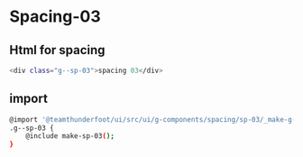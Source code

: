 # Spacing-03

## Html for spacing
```sh
<div class="g--sp-03">spacing 03</div>
```
## import
```sh
@import '@teamthunderfoot/ui/src/ui/g-components/spacing/sp-03/_make-g--sp-03';
.g--sp-03 {
    @include make-sp-03();
}
```